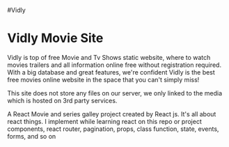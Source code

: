 #Vidly 

<h1> Vidly Movie Site</h1>

<p>
Vidly is top of free Movie and Tv Shows static website, where to watch movies trailers and all information online free without registration required. With a big database and great features, we're confident Vidly is the best free movies online website in the space that you can't simply miss!

This site does not store any files on our server, we only linked to the media which is hosted on 3rd party services.
</p>

<p> A React Movie and series galley project created by React js. It's all about react things. I implement while learning react on this repo or project components, react router, pagination, props, class function, state, events, forms, and so on </p>
